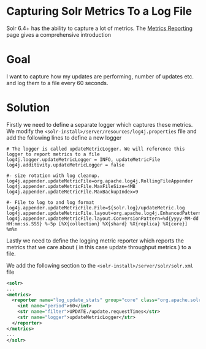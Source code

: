 # Capturing Solr Metrics To a Log File

Solr 6.4+ has the ability to capture a lot of metrics. The [Metrics Reporting](http://lucene.apache.org/solr/guide/metrics-reporting.html) page gives a comprehensive introduction  


# Goal
I want to capture how my updates are performing, number of updates etc. and log them to a file every 60 seconds. 


# Solution
Firstly we need to define a separate logger which captures these metrics. We modify the `<solr-install>/server/resources/log4j.properties` file and add the following lines to define a new logger

```properties
# The logger is called updateMetricLogger. We will reference this logger to report metrics to a file
log4j.logger.updateMetricLogger = INFO, updateMetricFile
log4j.additivity.updateMetricLogger = false

#- size rotation with log cleanup.
log4j.appender.updateMetricFile=org.apache.log4j.RollingFileAppender
log4j.appender.updateMetricFile.MaxFileSize=4MB
log4j.appender.updateMetricFile.MaxBackupIndex=9

#- File to log to and log format
log4j.appender.updateMetricFile.File=${solr.log}/updateMetric.log
log4j.appender.updateMetricFile.layout=org.apache.log4j.EnhancedPatternLayout
log4j.appender.updateMetricFile.layout.ConversionPattern=%d{yyyy-MM-dd HH:mm:ss.SSS} %-5p [%X{collection} %X{shard} %X{replica} %X{core}] %m%n
```


Lastly we need to define the logging metric reporter which reports the metrics that we care about ( in this case update throughput metrics ) to a file.  

We add the following section to the `<solr-install>/server/solr/solr.xml` file 

```xml
<solr>
...
<metrics>
  <reporter name="log_update_stats" group="core" class="org.apache.solr.metrics.reporters.SolrSlf4jReporter">
    <int name="period">60</int>
    <str name="filter">UPDATE./update.requestTimes</str>
    <str name="logger">updateMetricLogger</str>
  </reporter>
</metrics>
...
</solr>
``` 